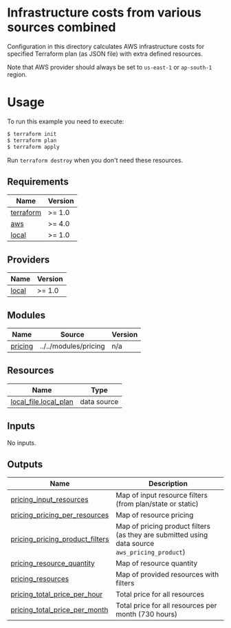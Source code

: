# Infrastructure costs from various sources combined

Configuration in this directory calculates AWS infrastructure costs for specified Terraform plan (as JSON file) with extra defined resources.

Note that AWS provider should always be set to `us-east-1` or `ap-south-1` region.

# Usage

To run this example you need to execute:

```bash
$ terraform init
$ terraform plan
$ terraform apply
```

Run `terraform destroy` when you don't need these resources.

<!-- BEGIN_TF_DOCS -->
## Requirements

| Name | Version |
|------|---------|
| <a name="requirement_terraform"></a> [terraform](#requirement\_terraform) | >= 1.0 |
| <a name="requirement_aws"></a> [aws](#requirement\_aws) | >= 4.0 |
| <a name="requirement_local"></a> [local](#requirement\_local) | >= 1.0 |

## Providers

| Name | Version |
|------|---------|
| <a name="provider_local"></a> [local](#provider\_local) | >= 1.0 |

## Modules

| Name | Source | Version |
|------|--------|---------|
| <a name="module_pricing"></a> [pricing](#module\_pricing) | ../../modules/pricing | n/a |

## Resources

| Name | Type |
|------|------|
| [local_file.local_plan](https://registry.terraform.io/providers/hashicorp/local/latest/docs/data-sources/file) | data source |

## Inputs

No inputs.

## Outputs

| Name | Description |
|------|-------------|
| <a name="output_pricing_input_resources"></a> [pricing\_input\_resources](#output\_pricing\_input\_resources) | Map of input resource filters (from plan/state or static) |
| <a name="output_pricing_pricing_per_resources"></a> [pricing\_pricing\_per\_resources](#output\_pricing\_pricing\_per\_resources) | Map of resource pricing |
| <a name="output_pricing_pricing_product_filters"></a> [pricing\_pricing\_product\_filters](#output\_pricing\_pricing\_product\_filters) | Map of pricing product filters (as they are submitted using data source `aws_pricing_product`) |
| <a name="output_pricing_resource_quantity"></a> [pricing\_resource\_quantity](#output\_pricing\_resource\_quantity) | Map of resource quantity |
| <a name="output_pricing_resources"></a> [pricing\_resources](#output\_pricing\_resources) | Map of provided resources with filters |
| <a name="output_pricing_total_price_per_hour"></a> [pricing\_total\_price\_per\_hour](#output\_pricing\_total\_price\_per\_hour) | Total price for all resources |
| <a name="output_pricing_total_price_per_month"></a> [pricing\_total\_price\_per\_month](#output\_pricing\_total\_price\_per\_month) | Total price for all resources per month (730 hours) |
<!-- END_TF_DOCS -->
